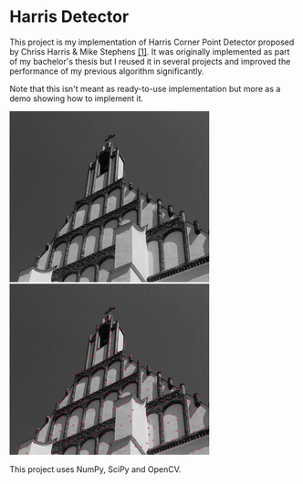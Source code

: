 # Harris Detector

This project is my implementation of Harris Corner Point Detector proposed by Chriss Harris & Mike Stephens [[1]](http://www.bmva.org/bmvc/1988/avc-88-023.pdf). It was originally implemented as part of my bachelor's thesis but I reused it in several projects and improved the performance of my previous algorithm significantly.

Note that this isn't meant as ready-to-use implementation but more as a demo showing how to implement it.

![Input Image](readme/church.jpeg)
![Output Image](readme/church_corners.jpeg)

This project uses NumPy, SciPy and OpenCV.